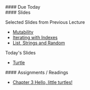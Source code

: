 <article class="due" markdown="block">
####  Due Today


</article>

<article class="slides" markdown="block">
####  Slides

Selected Slides from Previous Lecture

* [Mutability](classes/17/mutability.html)
* [Iterating with Indexes](classes/17/iterating_with_indexes.html)
* [List, Strings and Random](classes/17/lists_strings_random.html)

Today's Slides

* [Turtle](classes/21/turtle.html)

</article>

<article class="assignments" markdown="block">
####  Assignments / Readings		

* [Chapter 3 Hello, little turtles!](http://openbookproject.net/thinkcs/python/english3e/hello_little_turtles.html)

</article>
